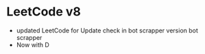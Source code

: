 # LeetCode v8
* updated LeetCode for Update check in bot scrapper version bot scrapper 
* Now with D